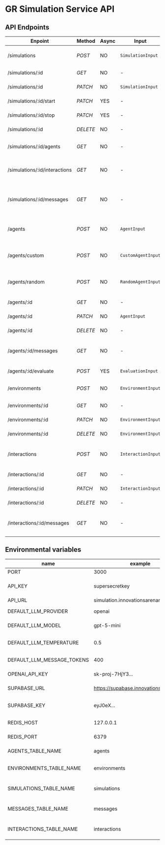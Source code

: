 # GR Simulation Service API

## API Endpoints

| Enpoint                       | Method   | Async | Input              | Output                   | Description                                 |
| ----------------------------- | -------- | ----- | ------------------ | ------------------------ | ------------------------------------------- |
| /simulations                  | _POST_   | NO    | `SimulationInput`  | `Simulation`             | Creates new `Simulation`.                   |
| /simulations/:id              | _GET_    | NO    | -                  | `Simulation`             | Returns `Simulation`.                       |
| /simulations/:id              | _PATCH_  | NO    | `SimulationInput`  | `Simulation`             | Updates `Simulation`.                       |
| /simulations/:id/start        | _PATCH_  | YES   | -                  | `GenericMessageResponse` | Starts simulation.                          |
| /simulations/:id/stop         | _PATCH_  | YES   | -                  | `GenericMessageResponse` | Stops simulation.                           |
| /simulations/:id              | _DELETE_ | NO    | -                  | `GenericMessageResponse` | Starts simulation.                          |
| /simulations/:id/agents       | _GET_    | NO    | -                  | `Agent[]`                | List all agents in a simulation.            |
| /simulations/:id/interactions | _GET_    | NO    | -                  | `Interaction[]`          | List all interactions in a simulation.      |
| /simulations/:id/messages     | _GET_    | NO    | -                  | `Message[]`              | List all messages produced in a simulation. |
| /agents                       | _POST_   | NO    | `AgentInput`       | `Agent`                  | Creates new **Data derived** `Agent`.       |
| /agents/custom                | _POST_   | NO    | `CustomAgentInput` | `Agent`                  | Creates new **Custom** `Agent`.             |
| /agents/random                | _POST_   | NO    | `RandomAgentInput` | `Agent`                  | Creates new **Random** `Agent`.             |
| /agents/:id                   | _GET_    | NO    | -                  | `Agent`                  | Returns `Agent`.                            |
| /agents/:id                   | _PATCH_  | NO    | `AgentInput`       | `Agent`                  | Updates `Agent`.                            |
| /agents/:id                   | _DELETE_ | NO    | -                  | `GenericMessageResponse` | *DELETE*s `Agent`.                          |
| /agents/:id/messages          | _GET_    | NO    | -                  | `Message[]`              | List all messages produced by a agent.      |
| /agents/:id/evaluate          | _POST_   | YES   | `EvaluationInput`  | `Agent`                  | Evaluate agent.                             |
| /environments                 | _POST_   | NO    | `EnvironmentInput` | `Environment`            | Creates new `Environment`.                  |
| /environments/:id             | _GET_    | NO    | -                  | `Environment`            | Returns `Environment`.                      |
| /environments/:id             | _PATCH_  | NO    | `EnvironmentInput` | `Environment`            | Updates `Environment`.                      |
| /environments/:id             | _DELETE_ | NO    | `EnvironmentInput` | `Environment`            | *DELETE*s `Environment`.                    |
| /interactions                 | _POST_   | NO    | `InteractionInput` | `Interaction`            | Creates new `Interaction`, 'Discussion'     |
| /interactions/:id             | _GET_    | NO    | -                  | `Interaction`            | Returns `Interaction`.                      |
| /interactions/:id             | _PATCH_  | NO    | `InteractionInput` | `Interaction`            | Updates `Interaction`.                      |
| /interactions/:id             | _DELETE_ | NO    | -                  | `GenericMessageResponse` | *DELETE*s `Interaction`.                    |
| /interactions/:id/messages    | _GET_    | NO    | -                  | `Message[]`              | List all messages in a Interaction.         |

## Environmental variables

| name                       | example                                | description                      |
| -------------------------- | -------------------------------------- | -------------------------------- |
| PORT                       | 3000                                   | Serving port.                    |
| API_KEY                    | supersecretkey                         | API key for calling the service. |
| API_URL                    | simulation.innovationsarenan.dev       | Public URL.                      |
| DEFAULT_LLM_PROVIDER       | openai                                 | AI provider for LLMs.            |
| DEFAULT_LLM_MODEL          | gpt-5-mini                             | Default LLM model.               |
| DEFAULT_LLM_TEMPERATURE    | 0.5                                    | Default temperature for LLM.     |
| DEFAULT_LLM_MESSAGE_TOKENS | 400                                    | max token in message.            |
| OPENAI_API_KEY             | sk-proj-7HjY3...                       | OpenAI API key.                  |
| SUPABASE_URL               | https://supabase.innovationsarenan.dev | Public url for Supabase.         |
| SUPABASE_KEY               | eyJ0eX...                              | Supabase service token.          |
| REDIS_HOST                 | 127.0.0.1                              | Url/IP to Redis db.              |
| REDIS_PORT                 | 6379                                   | Port to Redis db.                |
| AGENTS_TABLE_NAME          | agents                                 | Name of agents table.            |
| ENVIRONMENTS_TABLE_NAME    | environments                           | Name of environments table.      |
| SIMULATIONS_TABLE_NAME     | simulations                            | Name of simulations table.       |
| MESSAGES_TABLE_NAME        | messages                               | Name of messages table.          |
| INTERACTIONS_TABLE_NAME    | interactions                           | Name of interactions table.      |
